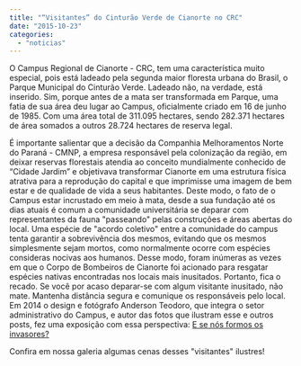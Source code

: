 ```yaml
---
title: "“Visitantes” do Cinturão Verde de Cianorte no CRC"
date: "2015-10-23"
categories: 
  - "noticias"
---
```


O Campus Regional de Cianorte - CRC, tem uma característica muito especial, pois está ladeado pela segunda maior floresta urbana do Brasil, o Parque Municipal do Cinturão Verde. Ladeado não, na verdade, está inserido. Sim, porque antes de a mata ser transformada em Parque, uma fatia de sua área deu lugar ao Campus, oficialmente criado em 16 de junho de 1985. Com uma área total de 311.095 hectares, sendo 282.371 hectares de área somados a outros 28.724 hectares de reserva legal. 

<!--more-->

É importante salientar que a decisão da Companhia Melhoramentos Norte do Paraná - CMNP, a empresa responsável pela colonização da região, em deixar reservas florestais atendia ao conceito mundialmente conhecido de “Cidade Jardim” e objetivava transformar Cianorte em uma estrutura física atrativa para a reprodução do capital e que imprimisse uma imagem de bem estar e de qualidade de vida a seus habitantes. Deste modo, o fato de o Campus estar incrustado em meio à mata, desde a sua fundação até os dias atuais é comum a comunidade universitária se deparar com representantes da fauna "passeando" pelas construções e áreas abertas do local. Uma espécie de "acordo coletivo" entre a comunidade do campus tenta garantir a sobrevivência dos mesmos, evitando que os mesmos simplesmente sejam mortos, como normalmente ocorre com espécies consideras nocivas aos humanos. Desse modo, foram inúmeras as vezes em que o Corpo de Bombeiros de Cianorte foi acionado para resgatar espécies nativas encontradas nos locais mais inusitados. Portanto, fica o recado. Se você por acaso deparar-se com algum visitante inusitado, não mate. Mantenha distância segura e comunique os responsáveis pelo local. Em 2014 o design e fotógrafo Anderson Teodoro, que integra o setor administrativo do Campus, e autor das fotos que ilustram esse e outros posts, fez uma exposição com essa perspectiva: [E se nós formos os invasores?](/blog/2014/10/exposicao-e-se-nos-formos-os-invasores/ "E se nós formos os invasores? ")

Confira em nossa galeria algumas cenas desses "visitantes" ilustres!

